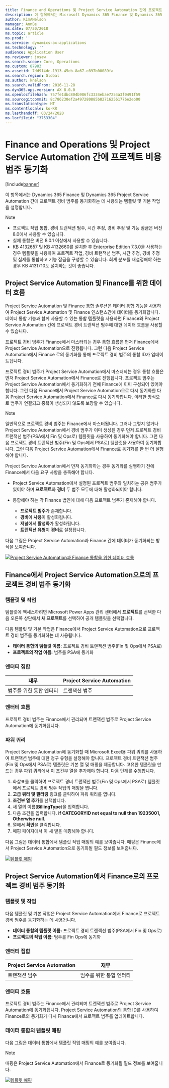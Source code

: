 ```yaml
---
title: Finance and Operations 및 Project Service Automation 간에 프로젝트 비용 범주 동기화
description: 이 항목에서는 Microsoft Dynamics 365 Finance 및 Dynamics 365 Project Service Automation 간에 프로젝트 경비 범주를 동기화하는 데 사용되는 템플릿 및 기본 작업을 설명합니다.
author: KimANelson
manager: AnnBe
ms.date: 07/20/2018
ms.topic: article
ms.prod: ''
ms.service: dynamics-ax-applications
ms.technology: ''
audience: Application User
ms.reviewer: josaw
ms.search.scope: Core, Operations
ms.custom: 87983
ms.assetid: 7dd914dc-1913-45eb-8a67-e897b00089fa
ms.search.region: Global
ms.author: knelson
ms.search.validFrom: 2016-11-28
ms.dyn365.ops.version: AX 8.0.0
ms.openlocfilehash: 757fe1dbc804b986fc3334ebae7254a3f0491f59
ms.sourcegitcommit: 8c786230ef2a497280885b827162561776e2eb00
ms.translationtype: HT
ms.contentlocale: ko-KR
ms.lasthandoff: 03/24/2020
ms.locfileid: "3753304"
---
```

# <a name="synchronize-project-expense-categories-between-finance-and-operations-and-project-service-automation"></a>Finance and Operations 및 Project Service Automation 간에 프로젝트 비용 범주 동기화

[!include[banner](../includes/banner.md)]

이 항목에서는 Dynamics 365 Finance 및 Dynamics 365 Project Service Automation 간에 프로젝트 경비 범주를 동기화하는 데 사용되는 템플릿 및 기본 작업을 설명합니다.

> [!NOTE]
> - 프로젝트 작업 통합, 경비 트랜잭션 범주, 시간 추정, 경비 추정 및 기능 잠금은 버전 8.0에서 사용할 수 있습니다.
> - 실제 통합은 버전 8.0.1 이상에서 사용할 수 있습니다.
> - KB 4132657 및 KB 4132660를 설치한 후 Enterprise Edition 7.3.0을 사용하는 경우 템플릿을 사용하여 프로젝트 작업, 경비 트랜잭션 범주, 시간 추정, 경비 추정 및 실제를 통합하고 기능 잠금을 구성할 수 있습니다. 회계 분포를 재설정해야 하는 경우 KB 4131710도 설치하는 것이 좋습니다.

## <a name="data-flow-for-project-service-automation-and-finance"></a>Project Service Automation 및 Finance를 위한 데이터 흐름

Project Service Automation 및 Finance 통합 솔루션은 데이터 통합 기능을 사용하여 Project Service Automation 및 Finance 인스턴스간에 데이터를 동기화합니다. 데이터 통합 기능과 함께 사용할 수 있는 통합 템플릿을 사용하면 Finance와 Project Service Automation 간에 프로젝트 경비 트랜잭션 범주에 대한 데이터 흐름을 사용할 수 있습니다.

프로젝트 경비 범주가 Finance에서 마스터되는 경우 통합 흐름은 먼저 Finance에서 Project Service Automation으로 진행됩니다. 그런 다음 Project Service Automation에서 Finance 로의 동기화를 통해 프로젝트 경비 범주의 통합 ID가 업데이트됩니다.

프로젝트 경비 범주가 Project Service Automation에서 마스터되는 경우 통합 흐름은 먼저 Project Service Automation에서 Finance로 진행됩니다. 프로젝트 범주는 Project Service Automation에서 동기화하기 전에 Finance에 이미 구성되어 있어야 합니다. 그런 다음 Finance에서 Project Service Automation으로 다시 동기화한 다음 Project Service Automation에서 Finance로 다시 동기화합니다. 이러한 방식으로 범주가 연결되고 중복이 생성되지 않도록 보장할 수 있습니다.

> [!NOTE]
> 일반적으로 프로젝트 경비 범주는 Finance에서 마스터됩니다. 그러나 그렇지 않거나 Project Service Automation에서 경비 범주가 이미 생성된 경우 먼저 프로젝트 경비 트랜잭션 범주(PSA에서 Fin 및 Ops로) 템플릿을 사용하여 동기화해야 합니다. 그런 다음 프로젝트 경비 트랜잭션 범주(Fin 및 Ops에서 PSA로) 템플릿을 사용하여 동기화합니다. 그런 다음 Project Service Automation에서 Finance로 동기화를 한 번 더 실행해야 합니다.
>
> Project Service Automation에서 먼저 동기화하는 경우 동기화를 실행하기 전에 Finance에서 다음 요구 사항을 충족해야 합니다.
>
> - Project Service Automation에서 설정된 프로젝트 범주와 일치하는 공유 범주가 있어야 하며 **프로젝트**와 **경비** 두 범주 모두에 대해 활성화되어야 합니다.
> - 통합해야 하는 각 Finance 법인에 대해 다음 프로젝트 범주가 존재해야 합니다.
>
>     - **프로젝트 범주**가 존재합니다. 
>     - **경비에 사용**이 활성화됩니다.
>     - **저널에서 활성화**가 활성화됩니다.
>     - **트랜잭션 유형**이 **경비**로 설정됩니다.

다음 그림은 Project Service Automation과 Finance 간에 데이터가 동기화되는 방식을 보여줍니다.

[![Project Service Automation과 Finance 통합을 위한 데이터 흐름](./media/ProjectExpenseCategoriesFlow.png)](./media/ProjectExpenseCategoriesFlow.png)

## <a name="project-expense-category-synchronization-from-finance-to-project-service-automation"></a>Finance에서 Project Service Automation으로의 프로젝트 경비 범주 동기화

### <a name="template-and-task"></a>템플릿 및 작업

템플릿에 액세스하려면 Microsoft Power Apps 관리 센터에서 **프로젝트**를 선택한 다음 오른쪽 상단에서 **새 프로젝트**를 선택하여 공개 템플릿을 선택합니다.

다음 템플릿 및 기본 작업은 Finance에서 Project Service Automation으로 프로젝트 경비 범주를 동기화하는 데 사용됩니다.

- **데이터 통합의 템플릿 이름:** 프로젝트 경비 트랜잭션 범주(Fin 및 Ops에서 PSA로)
- **프로젝트의 작업 이름:** 범주를 PSA에 동기화

### <a name="entity-set"></a>엔터티 집합

| 재무                           | Project Service Automation |
|-----------------------------------|----------------------------|
| 범주를 위한 통합 엔터티 | 트랜잭션 범주     |

### <a name="entity-flow"></a>엔터티 흐름

프로젝트 경비 범주는 Finance에서 관리되며 트랜잭션 범주로 Project Service Automation에 동기화됩니다.

### <a name="power-query"></a>파워 쿼리

Project Service Automation에 동기화할 때 Microsoft Excel용 파워 쿼리를 사용하여 트랜잭션 범주에 대한 청구 유형을 설정해야 합니다. 프로젝트 경비 트랜잭션 범주(Fin 및 Ops에서 PSA로) 템플릿은 기본 열 및 매핑을 제공합니다. 고유한 템플릿을 만드는 경우 파워 쿼리에서 이 조건부 열을 추가해야 합니다. 다음 단계를 수행합니다.

1. 화살표를 클릭하여 프로젝트 경비 트랜잭션 범주(Fin 및 Ops에서 PSA로) 템플릿에서 프로젝트 경비 범주 작업의 매핑을 엽니다.
2. **고급 쿼리 및 필터링** 링크를 클릭하여 파워 쿼리를 엽니다.
2. **조건부 열 추가**를 선택합니다.
3. 새 열의 이름(**BillingType**)을 입력합니다.
4. 다음 조건을 입력합니다. **if CATEGORYID not equal to null then 19235001, Otherwise null**.
5. 열에서 **확인**을 클릭합니다.
6. 매핑 페이지에서 이 새 열을 매핑해야 합니다.

다음 그림은 데이터 통합에서 템플릿 작업 매핑의 예를 보여줍니다. 매핑은 Finance에서 Project Service Automation으로 동기화될 필드 정보를 보여줍니다.

[![템플릿 매핑](./media/ProjectExpenseCategoriesToPSAMapping.jpg)](./media/ProjectExpenseCategoriesToPSAMapping.jpg)

## <a name="project-expense-category-synchronization-from-project-service-automation-to-finance"></a>Project Service Automation에서 Finance로의 프로젝트 경비 범주 동기화

### <a name="template-and-task"></a>템플릿 및 작업

다음 템플릿 및 기본 작업은 Project Service Automation에서 Finance로 프로젝트 경비 범주를 동기화하는 데 사용됩니다.

- **데이터 통합의 템플릿 이름:** 프로젝트 경비 트랜잭션 범주(PSA에서 Fin 및 Ops로)
- **프로젝트의 작업 이름:** 범주를 Fin Ops에 동기화

### <a name="entity-set"></a>엔터티 집합

| Project Service Automation | 재무                           |
|----------------------------|-----------------------------------|
| 트랜잭션 범주     | 범주를 위한 통합 엔터티 |

### <a name="entity-flow"></a>엔터티 흐름

프로젝트 경비 범주는 Finance에서 관리되며 트랜잭션 범주로 Project Service Automation에 동기화됩니다. Project Service Automation의 통합 ID를 사용하여 Finance로의 동기화가 다시 Finance에서 프로젝트 범주를 업데이트합니다.

### <a name="template-mapping-in-data-integration"></a>데이터 통합의 템플릿 매핑

다음 그림은 데이터 통합에서 템플릿 작업 매핑의 예를 보여줍니다.

> [!NOTE]
> 매핑은 Project Service Automation에서 Finance로 동기화될 필드 정보를 보여줍니다.

[![템플릿 매핑](./media/ProjectExpenseCategoriesToFinOpsMapping.jpg)](./media/ProjectExpenseCategoriesToFinOpsMapping.jpg)

